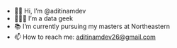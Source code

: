 - 👋🏻 Hi, I’m @aditinamdev
- 👩🏻‍💻 I’m a data geek
- 📚 I’m currently pursuing my masters at Northeastern
- 📫 How to reach me: aditinamdev26@gmail.com

<!---
aditinamdev/aditinamdev is a ✨ special ✨ repository because its `README.md` (this file) appears on your GitHub profile.
You can click the Preview link to take a look at your changes.
--->
